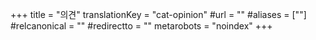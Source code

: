 +++
title = "의견"
translationKey = "cat-opinion"
#url = ""
#aliases = [""]
#relcanonical = ""
#redirectto = ""
metarobots = "noindex"
+++
